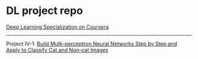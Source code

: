 # DL project repo
[Deep Learning Specialization on Coursera](https://www.coursera.org/specializations/deep-learning)

------
Project IV-1: [Build Multi-perceptron Neural Networks Step by Step and Apply to Classify Cat and Non-cat Images](https://github.com/hangdeng/MachineLearningToDeepLearning-Practical-Projects/tree/master/DeepLearningSpecialization/Neural%20Networks%20and%20Deep%20Learning)

